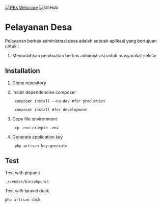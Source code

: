 <!-- [![Build Status](https://img.shields.io/travis/bayubimantarar/suratapp.svg?style=flat-square)](https://travis-ci.org/bayubimantarar/suratapp) -->
[![PRs Welcome](https://img.shields.io/badge/PRs-welcome-brightgreen.svg?style=flat-square)](https://github.com/bayubimantarar/pelayanan-desa/pulls)
![GitHub](https://img.shields.io/github/license/bayubimantarar/pelayanan-desa.svg?style=flat-square)

# Pelayanan Desa
Pelayanan berkas administrasi desa adalah sebuah aplikasi yang bertujuan untuk :
1. Memudahkan pembuatan berkas administrasi untuk masyarakat sekitar

## Installation
1. Clone repository
2. Install dependencies composer

        composer install --no-dev #for production

        composer install #for development

3. Copy file environment

        cp .env.example .env

4. Generate application key

        php artisan key:generate

## Test
Test with phpunit

    ./vendor/bin/phpunit

Test with laravel dusk
    
    php artisan dusk
